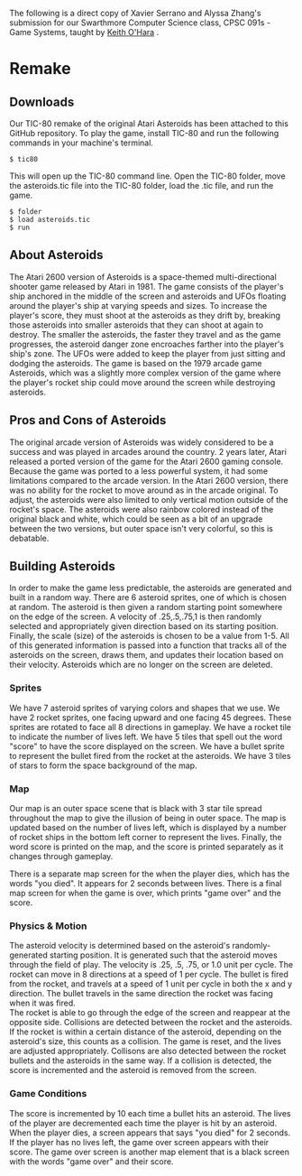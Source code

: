 The following is a direct copy of Xavier Serrano and Alyssa Zhang's submission for our Swarthmore Computer Science class, CPSC 091s - Game Systems, taught by [Keith O'Hara](https://drablab.org/keithohara/) 
.

# Remake
## Downloads
Our TIC-80 remake of the original Atari Asteroids has been attached to this GitHub repository. To play the game, install TIC-80 and run the following commands in your machine's terminal.
```
$ tic80
```
This will open up the TIC-80 command line. Open the TIC-80 folder, move the asteroids.tic file into the TIC-80 folder, load the .tic file, and run the game.
```
$ folder
$ load asteroids.tic
$ run
```
## About Asteroids
The Atari 2600 version of Asteroids is a space-themed multi-directional shooter game released by Atari in 1981. The game consists of the player's ship anchored in the middle of the screen and asteroids and UFOs floating around the player's ship at varying speeds and sizes. To increase the player's score, they must shoot at the asteroids as they drift by, breaking those asteroids into smaller asteroids that they can shoot at again to destroy. The smaller the asteroids, the faster they travel and as the game progresses, the asteroid danger zone encroaches farther into the player's ship's zone. The UFOs were added to keep the player from just sitting and dodging the asteroids. The game is based on the 1979 arcade game Asteroids, which was a slightly more complex version of the game where the player's rocket ship could move around the screen while destroying asteroids.

## Pros and Cons of Asteroids
The original arcade version of Asteroids was widely considered to be a success and was played in arcades around the country. 2 years later, Atari released a ported version of the game for the Atari 2600 gaming console. Because the game was ported to a less powerful system, it had some limitations compared to the arcade version.  In the Atari 2600 version, there was no ability for the rocket to move around as in the arcade original. To adjust, the asteroids were also limited to only vertical motion outside of the rocket's space. The asteroids were also rainbow colored instead of the original black and white, which could be seen as a bit of an upgrade between the two versions, but outer space isn't very colorful, so this is debatable.


## Building Asteroids
In order to make the game less predictable, the asteroids are generated and built in a random way.  There are 6 asteroid sprites, one of which is chosen at random. The asteroid is then given a random starting point somewhere on the edge of the screen. A velocity of .25,.5,.75,1 is then randomly selected and appropriately given direction based on its starting position.  Finally, the scale (size) of the asteroids is chosen to be a value from 1-5.  All of this generated information is passed into a function that tracks all of the asteroids on the screen, draws them, and updates their location based on their velocity. Asteroids which are no longer on the screen are deleted.

### Sprites
We have 7 asteroid sprites of varying colors and shapes that we use.
We have 2 rocket sprites, one facing upward and one facing 45 degrees. These sprites are rotated to face all 8 directions in gameplay.
We have a rocket tile to indicate the number of lives left.
We have 5 tiles that spell out the word "score" to have the score displayed on the screen.
We have a bullet sprite to represent the bullet fired from the rocket at the asteroids.
We have 3 tiles of stars to form the space background of the map.

### Map
Our map is an outer space scene that is black with 3 star tile spread throughout the map to give the illusion of being in outer space.  The map is updated based on the number of lives left, which is displayed by a number of rocket ships in the bottom left corner to represent the lives. Finally, the word score is printed on the map, and the score is printed separately as it changes through gameplay.

There is a separate map screen for the when the player dies, which has the words "you died". It appears for 2 seconds between lives.
There is a final map screen for when the game is over, which prints "game over" and the score. 

### Physics & Motion
The asteroid velocity is determined based on the asteroid's randomly-generated starting position. It is generated such that the asteroid moves through the field of play. The velocity is .25, .5, .75, or 1.0 unit per cycle.
The rocket can move in 8 directions at a speed of 1 per cycle.
The bullet is fired from the rocket, and travels at a speed of 1 unit per cycle in both the x and y direction. The bullet travels in the same direction the rocket was facing when it was fired.  
The rocket is able to go through the edge of the screen and reappear at the opposite side. 
Collisions are detected between the rocket and the asteroids. If the rocket is within a certain distance of the asteroid, depending on the asteroid's size, this counts as a collision. The game is reset, and the lives are adjusted appropriately.
Collisons are also detected between the rocket bullets and the asteroids in the same way. If a collision is detected, the score is incremented and the asteroid is removed from the screen.

### Game Conditions
The score is incremented by 10 each time a bullet hits an asteroid. 
The lives of the player are decremented each time the player is hit by an asteroid.
When the player dies, a screen appears that says "you died" for 2 seconds.
If the player has no lives left, the game over screen appears with their score. The game over screen is another map element that is a black screen with the words "game over" and their score.
